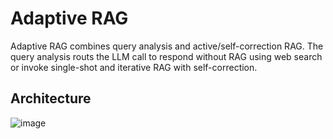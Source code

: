 # Adaptive RAG
Adaptive RAG combines query analysis and active/self-correction RAG. The query analysis routs the LLM call to respond without RAG using web search or invoke single-shot and iterative RAG with self-correction. 

## Architecture
![image](https://github.com/user-attachments/assets/a1d09c7e-103e-4e22-aaea-1bce706b06a7)
